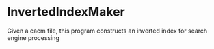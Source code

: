 # InvertedIndexMaker
Given a cacm file, this program constructs an inverted index for search engine processing
